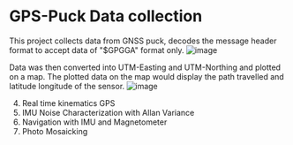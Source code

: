 # GPS-Puck Data collection

This project collects data from GNSS puck, decodes the message header format to accept data of "$GPGGA" format only.
           ![image](https://github.com/aayush-sanghvi/robotics-sensing-and-navigation/assets/168468569/fc3a4b9c-0a3f-4d6c-ab09-692da61136fc)

Data was then converted into UTM-Easting and UTM-Northing and plotted on a map. The plotted data on the map would display the path travelled and latitude longitude of the sensor.
![image](https://github.com/aayush-sanghvi/robotics-sensing-and-navigation/assets/168468569/2a6cba78-5061-44e1-995b-9e9542531702)
   

 
4. Real time kinematics GPS
5. IMU Noise Characterization with Allan Variance
6. Navigation with IMU and Magnetometer
7. Photo Mosaicking
